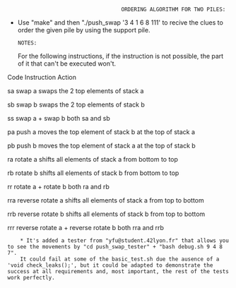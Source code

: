                                         ORDERING ALGORITHM FOR TWO PILES:

- Use "make" and then "./push_swap '3 4 1 6 8 111' to recive the clues to order the given pile by using the support pile.

      NOTES:

  For the following instructions, if the instruction is not possible, the part of it that can't be executed won't.

Code	        Instruction	                        Action

sa	            swap a	                            swaps the 2 top elements of stack a

sb	            swap b	                            swaps the 2 top elements of stack b

ss	            swap a + swap b	                    both sa and sb

pa	            push a	                            moves the top element of stack b at the top of stack a

pb	            push b	                            moves the top element of stack a at the top of stack b

ra    	        rotate a	                        shifts all elements of stack a from bottom to top

rb	            rotate b	                        shifts all elements of stack b from bottom to top

rr	            rotate a + rotate b	                both ra and rb

rra	            reverse rotate a	                shifts all elements of stack a from top to bottom

rrb	            reverse rotate b	                shifts all elements of stack b from top to bottom

rrr	            reverse rotate a + reverse rotate b	both rra and rrb

        * It's added a tester from "yfu@student.42lyon.fr" that allows you to see the movements by "cd push_swap_tester" + "bash debug.sh 9 4 8 7".
        It could fail at some of the basic_test.sh due the ausence of a 'void check_leaks();', but it could be adapted to demonstrate the success at all requirements and, most important, the rest of the tests work perfectly.
